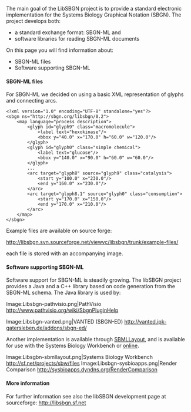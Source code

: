 The main goal of the LibSBGN project is to provide a standard electronic implementation for the Systems Biology Graphical Notation (SBGN). The project develops both:

-   a standard exchange format: SBGN-ML and
-   software libraries for reading SBGN-ML documents

On this page you will find information about:

-   SBGN-ML files
-   Software supporting SBGN-ML

#### SBGN-ML files

For SBGN-ML we decided on using a basic XML representation of glyphs and connecting arcs.

    <?xml version="1.0" encoding="UTF-8" standalone="yes"?>
    <sbgn ns="http://sbgn.org/libsbgn/0.2">
        <map language="process description">
            <glyph id="glyph9" class="macromolecule">
                <label text="hexokinase"/>
                <bbox y="40.0" x="170.0" h="60.0" w="120.0"/>
            </glyph>
            <glyph id="glyph0" class="simple chemical">
                <label text="glucose"/>
                <bbox y="140.0" x="90.0" h="60.0" w="60.0"/>
            </glyph>
            ...
            <arc target="glyph8" source="glyph9" class="catalysis">
                <start y="100.0" x="230.0"/>
                <end y="160.0" x="230.0"/>
            </arc>
            <arc target="glyph8.1" source="glyph0" class="consumption">
                <start y="170.0" x="150.0"/>
                <end y="170.0" x="210.0"/>
            </arc>
        </map>
    </sbgn>

Example files are available on source forge:

<http://libsbgn.svn.sourceforge.net/viewvc/libsbgn/trunk/example-files/>

each file is stored with an accompanying image.

#### Software supporting SBGN-ML

Software support for SBGN-ML is steadily growing. The libSBGN project provides a Java and a C++ library based on code generation from the SBGN-ML schema. The Java library is used by:

Image:Libsbgn-pathvisio.png|PathVisio <http://www.pathvisio.org/wiki/SbgnPluginHelp>

Image:Libsbgn-vanted.png|VANTED (SBGN-ED) <http://vanted.ipk-gatersleben.de/addons/sbgn-ed/>

Another implementation is available through [SBMLLayout](http://sbmllayout.sf.net), and is available for use with the Systems Biology Workbench or [online](http://sysbioapps.dyndns.org/RenderComparison).

Image:Libsgbn-sbmllayout.png|Systems Biology Workbench <http://sf.net/projects/sbw/files> Image:Libsbgn-sysbioapps.png|Render Comparison <http://sysbioapps.dyndns.org/RenderComparison>

#### More information

For further information see also the libSBGN development page at sourceforge: <http://libsbgn.sf.net>
